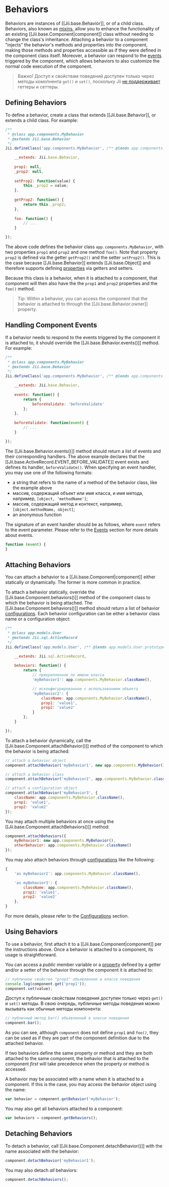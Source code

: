 Behaviors
=========

Behaviors are instances of [[Jii.base.Behavior]], or of a child class. Behaviors, also known
as [mixins](http://en.wikipedia.org/wiki/Mixin), allow you to enhance the functionality
of an existing [[Jii.base.Component|component]] class without needing to change the class's inheritance.
Attaching a behavior to a component "injects" the behavior's methods and properties into the component, making those
methods and properties accessible as if they were defined in the component class itself. Moreover, a behavior
can respond to the [events](concept-events) triggered by the component, which allows behaviors to also customize the normal
code execution of the component.

> Важно! Доступ к свойствам поведений доступен только через методы комопнента `get()` и `set()`, поскольку Jii
[не поддерживает](concept-properties) геттеры и сеттеры.

Defining Behaviors <span id="defining-behaviors"></span>
------------------

To define a behavior, create a class that extends [[Jii.base.Behavior]], or extends a child class. For example:

```js
/**
 * @class app.components.MyBehavior
 * @extends Jii.base.Behavior
 */
Jii.defineClass('app.components.MyBehavior', /** @lends app.components.MyBehavior.prototype */{

	__extends: Jii.base.Behavior,
	
	prop1: null,
	_prop2: null,
	
	setProp2: function(value) {
	    this._prop2 = value;
	},
	
	getProp2: function() {
	    return this._prop2;
	},
	
	foo: function() {
	    // ...
	}

});
```

The above code defines the behavior class `app.components.MyBehavior`, with two properties 
`prop1` and `prop2` and one method `foo()`. Note that property `prop2`
is defined via the getter `getProp2()` and the setter `setProp2()`. This is the case because [[Jii.base.Behavior]]
extends [[Jii.base.Object]] and therefore supports defining [properties](concept-properties) via getters and setters.

Because this class is a behavior, when it is attached to a component, that component will then also have the the `prop1` and `prop2` properties and the `foo()` method.

> Tip: Within a behavior, you can access the component that the behavior is attached to through the [[Jii.base.Behavior.owner]] property.

Handling Component Events
------------------

If a behavior needs to respond to the events triggered by the component it is attached to, it should override the
[[Jii.base.Behavior.events()]] method. For example:

```js
/**
 * @class app.components.MyBehavior
 * @extends Jii.base.Behavior
 */
Jii.defineClass('app.components.MyBehavior', /** @lends app.components.MyBehavior.prototype */{

	__extends: Jii.base.Behavior,
	
	events: function() {
	    return {
	        beforeValidate: 'beforeValidate'
	    };
	},
	
	beforeValidate: function(event) {
	    // ...
	}

});
```

The [[Jii.base.Behavior.events()]] method should return a list of events and their corresponding handlers.
The above example declares that the [[Jii.base.ActiveRecord.EVENT_BEFORE_VALIDATE]] event exists and defines
its handler, `beforeValidate()`. When specifying an event handler, you may use one of the following formats:

* a string that refers to the name of a method of the behavior class, like the example above
* массив, содержащий объект или имя класса, и имя метода, например, `[object, 'methodName']`;
* массив, содержащий метод и контекст, например, `[object.methodName, object]`;
* an anonymous function

The signature of an event handler should be as follows, where `event` refers to the event parameter. Please refer
to the [Events](concept-events) section for more details about events.

```js
function (event) {
}
```

Attaching Behaviors <span id="attaching-behaviors"></span>
-------------------

You can attach a behavior to a [[Jii.base.Component|component]] either statically or dynamically. The former is more common in practice.

To attach a behavior statically, override the [[Jii.base.Component.behaviors()]] method of the component
class to which the behavior is being attached. The [[Jii.base.Component.behaviors()]] method should return a list of
behavior [configurations](concept-configurations).
Each behavior configuration can be either a behavior class name or a configuration object:

```js
/**
 * @class app.models.User
 * @extends Jii.sql.ActiveRecord
 */
Jii.defineClass('app.models.User', /** @lends app.models.User.prototype */{

	__extends: Jii.sql.ActiveRecord,
	
	behaviors: function() {
	    return {
            // прикрепленное по имени класса
            'myBehavior1': app.components.MyBehavior.className(),

            // исконфигурированное с использованием объекта
            'myBehavior2': {
                className: app.components.MyBehavior.className(),
                prop1: 'value1',
                prop2: 'value2'
            }
	    };
	}

});
```

To attach a behavior dynamically, call the [[Jii.base.Component.attachBehavior()]] method of the component to
which the behavior is being attached:

```js
// attach a behavior object
component.attachBehavior('myBehavior1', new app.components.MyBehavior());

// attach a behavior class
component.attachBehavior('myBehavior2', app.components.MyBehavior.className());

// attach a configuration object
component.attachBehavior('myBehavior3', {
    className: app.components.MyBehavior.className(),
    prop1: 'value1',
    prop2: 'value2'
});
```

You may attach multiple behaviors at once using the [[Jii.base.Component.attachBehaviors()]] method:

```js
component.attachBehaviors({
    myBehavior1: new app.components.MyBehavior(),
    otherBehavior: app.components.MyBehavior.className()
});
```

You may also attach behaviors through [configurations](concept-configurations) like the following: 

```js
{
    'as myBehavior2': app.components.MyBehavior.className(),

    'as myBehavior3': {
		className: app.components.MyBehavior.className(),
		prop1: 'value1',
		prop2: 'value2'
    },
}
```

For more details,
please refer to the [Configurations](concept-configurations#configuration-format) section.

Using Behaviors <span id="using-behaviors"></span>
---------------

To use a behavior, first attach it to a [[Jii.base.Component|component]] per the instructions above.
Once a behavior is attached to a component, its usage is straightforward.

You can access a *public* member variable or a [property](concept-properties) defined by a getter and/or a setter
of the behavior through the component it is attached to:

```js
// публичное свойство "prop1" объявленное в классе поведения
console.log(component.get('prop1'));
component.set(value);
```

Доступ к публичным свойствам поведения доступен только через `get()` и `set()` методы. В свою очередь, *публичные*
методы поведения можно вызывать как обычные методы компонента:

```js
// публичный метод bar() объявленный в классе поведения
component.bar();
```

As you can see, although `component` does not define `prop1` and `foo()`, they can be used as if they are part
of the component definition due to the attached behavior.

If two behaviors define the same property or method and they are both attached to the same component,
the behavior that is attached to the component *first* will take precedence when the property or method is accessed.

A behavior may be associated with a name when it is attached to a component. If this is the case, you may
access the behavior object using the name:

```js
var behavior = component.getBehavior('myBehavior');
```

You may also get all behaviors attached to a component:

```js
var behaviors = component.getBehaviors();
```

Detaching Behaviors <span id="detaching-behaviors"></span>
-------------------

To detach a behavior, call [[Jii.base.Component.detachBehavior()]] with the name associated with the behavior:

```js
component.detachBehavior('myBehavior1');
```

You may also detach *all* behaviors:

```js
component.detachBehaviors();
```

